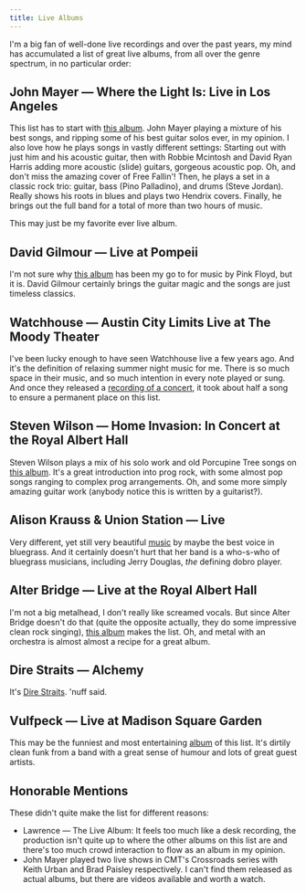 ```yaml
---
title: Live Albums
---
```

I'm a big fan of well-done live recordings and over the past years, my mind has accumulated a list of great live albums, from all over the genre spectrum, in no particular order:

## John Mayer — Where the Light Is: Live in Los Angeles
This list has to start with [this album](https://en.wikipedia.org/wiki/Where_the_Light_Is_(John_Mayer_album)). John Mayer playing a mixture of his best songs, and ripping some of his best guitar solos ever, in my opinion. I also love how he plays songs in vastly different settings: Starting out with just him and his acoustic guitar, then with Robbie Mcintosh and David Ryan Harris adding more acoustic (slide) guitars, gorgeous acoustic pop. Oh, and don't miss the amazing cover of Free Fallin'! Then, he plays a set in a classic rock trio: guitar, bass (Pino Palladino), and drums (Steve Jordan). Really shows his roots in blues and plays two Hendrix covers. Finally, he brings out the full band for a total of more than two hours of music.

This may just be my favorite ever live album.

## David Gilmour — Live at Pompeii
I'm not sure why [this album](https://en.wikipedia.org/wiki/Live_at_Pompeii) has been my go to for music by Pink Floyd, but it is. David Gilmour certainly brings the guitar magic and the songs are just timeless classics. 

## Watchhouse — Austin City Limits Live at The Moody Theater
I've been lucky enough to have seen Watchhouse live a few years ago. And it's the definition of relaxing summer night music for me. There is so much space in their music, and so much intention in every note played or sung. And once they released a [recording of a concert](https://watchhouse.bandcamp.com/album/austin-city-limits-live-at-the-moody-theater-3), it took about half a song to ensure a permanent place on this list.

## Steven Wilson — Home Invasion: In Concert at the Royal Albert Hall
Steven Wilson plays a mix of his solo work and old Porcupine Tree songs on [this album](https://en.wikipedia.org/wiki/Home_Invasion:_In_Concert_at_the_Royal_Albert_Hall). It's a great introduction into prog rock, with some almost pop songs ranging to complex prog arrangements. Oh, and some more simply amazing guitar work (anybody notice this is written by a guitarist?).

## Alison Krauss & Union Station — Live
Very different, yet still very beautiful [music](https://en.wikipedia.org/wiki/Live_(Alison_Krauss_album)) by maybe the best voice in bluegrass. And it certainly doesn't hurt that her band is a who-s-who of bluegrass musicians, including Jerry Douglas, *the* defining dobro player.

## Alter Bridge — Live at the Royal Albert Hall
I'm not a big metalhead, I don't really like screamed vocals. But since Alter Bridge doesn't do that (quite the opposite actually, they do some impressive clean rock singing), [this album](https://en.wikipedia.org/wiki/Live_at_the_Royal_Albert_Hall_(featuring_The_Parallax_Orchestra)) makes the list. Oh, and metal with an orchestra is almost almost a recipe for a great album.

## Dire Straits — Alchemy
It's [Dire Straits](https://en.wikipedia.org/wiki/Alchemy:_Dire_Straits_Live). 'nuff said. 

## Vulfpeck — Live at Madison Square Garden
This may be the funniest and most entertaining [album](https://en.wikipedia.org/wiki/Vulfpeck#Studio_albums_and_Live_at_Madison_Square_Garden) of this list. It's dirtily clean funk from a band with a great sense of humour and lots of great guest artists.

## Honorable Mentions
These didn't quite make the list for different reasons:
- Lawrence — The Live Album: It feels too much like a desk recording, the production isn't quite up to where the other albums on this list are and there's too much crowd interaction to flow as an album in my opinion.
- John Mayer played two live shows in CMT's Crossroads series with Keith Urban and Brad Paisley respectively. I can't find them released as actual albums, but there are videos available and worth a watch.